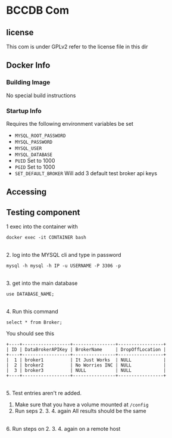 # BCCDB Com

## license
This com is under GPLv2 refer to the license file in this dir

## Docker Info

### Building Image
No special build instructions

### Startup Info
Requires the following environment variables be set 
* `MYSQL_ROOT_PASSWORD`
* `MYSQL_PASSWORD`
* `MYSQL_USER`
* `MYSQL_DATABASE`
* `PUID` Set to 1000
* `PGID` Set to 1000
* `SET_DEFAULT_BROKER` Will add 3 default test broker api keys

## Accessing

## Testing component

1 exec into the container with
 ```
 docker exec -it CONTAINER bash
 ```
 <br/>2. log into the MYSQL cli and type in password
 ```
 mysql -h mysql -h IP -u USERNAME -P 3306 -p
 ```
 <br/>3. get into the main database
 ```
 use DATABASE_NAME;
 ```
 <br/>4. Run this command
 ```
 select * from Broker;
 ```
 You should see this
 ```
 +----+------------------+----------------+-----------------+
| ID | DataBrokerAPIKey | BrokerName     | DropOffLocation |
+----+------------------+----------------+-----------------+
|  1 | broker1          | It Just Works  | NULL            |
|  2 | broker2          | No Worries INC | NULL            |
|  3 | broker3          | NULL           | NULL            |
+----+------------------+----------------+-----------------+
 ```
 <br/>5. Test entries aren't re added. 
1. Make sure that you have a volume mounted at ```/config```
2. Run seps 2. 3. 4. again All results should be the same

<br/>6. Run steps on 2. 3. 4. again on a remote host
